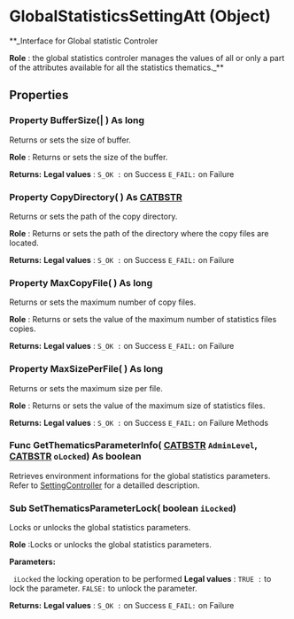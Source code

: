 # GlobalStatisticsSettingAtt (Object)

**_Interface for Global statistic Controler

**Role** : the global statistics controler manages the values of all or only a part of the attributes available for all the statistics thematics._**

## Properties

### Property **BufferSize**(| ) As long

   Returns or sets the size of buffer.

**Role** : Returns or sets the size of the buffer.

**Returns:**      **Legal values** :
`S_OK :` on Success
`E_FAIL:` on Failure  
### Property **CopyDirectory**( ) As [CATBSTR](../System/typedef_CATBSTR_8129.md)

   Returns or sets the path of the copy directory.

**Role** : Returns or sets the path of the directory where the copy files are located.

**Returns:**      **Legal values** :
`S_OK :` on Success
`E_FAIL:` on Failure  
### Property **MaxCopyFile**( ) As long

   Returns or sets the maximum number of copy files.

**Role** : Returns or sets the value of the maximum number of statistics files copies.

**Returns:**      **Legal values** :
`S_OK :` on Success
`E_FAIL:` on Failure  
### Property **MaxSizePerFile**( ) As long

   Returns or sets the maximum size per file.

**Role** : Returns or sets the value of the maximum size of statistics files.

**Returns:**      **Legal values** :
`S_OK :` on Success
`E_FAIL:` on Failure  Methods

### Func **GetThematicsParameterInfo**( [CATBSTR](../System/typedef_CATBSTR_8129.md)  `AdminLevel`,  [CATBSTR](../System/typedef_CATBSTR_8129.md)  `oLocked`) As boolean

   Retrieves environment informations for the global statistics parameters.
Refer to [SettingController](../System/interface_SettingController_63320.md) for a detailled description.  
### Sub **SetThematicsParameterLock**( boolean  `iLocked`)

   Locks or unlocks the global statistics parameters.

**Role** :Locks or unlocks the global statistics parameters.

**Parameters:**

` iLocked`      the locking operation to be performed **Legal values** :
`TRUE :` to lock the parameter.
`FALSE:` to unlock the parameter.

**Returns:**      **Legal values** :
`S_OK :` on Success
`E_FAIL:` on Failure